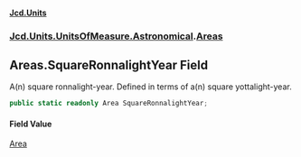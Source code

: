 #### [Jcd.Units](index.md 'index')
### [Jcd.Units.UnitsOfMeasure.Astronomical](Jcd.Units.UnitsOfMeasure.Astronomical.md 'Jcd.Units.UnitsOfMeasure.Astronomical').[Areas](Jcd.Units.UnitsOfMeasure.Astronomical.Areas.md 'Jcd.Units.UnitsOfMeasure.Astronomical.Areas')

## Areas.SquareRonnalightYear Field

A(n) square ronnalight-year. Defined in terms of a(n) square yottalight-year.

```csharp
public static readonly Area SquareRonnalightYear;
```

#### Field Value
[Area](Jcd.Units.UnitTypes.Area.md 'Jcd.Units.UnitTypes.Area')